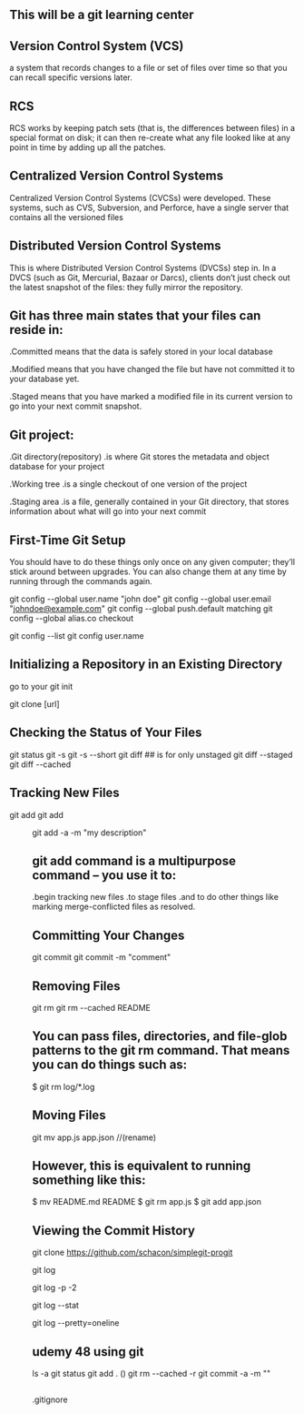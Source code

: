 ## This will be a git learning center

## Version Control System (VCS)
a system that records changes to a file or set of files over time so that you can recall specific versions later.

## RCS
 RCS works by keeping patch sets (that is, the differences between files) in a special format on disk; it can then re-create what any file looked like at any point in time by adding up all the patches.

## Centralized Version Control Systems
Centralized Version Control Systems (CVCSs) were developed. These systems, such as CVS, Subversion, and Perforce, have a single server that contains all the versioned files

## Distributed Version Control Systems
This is where Distributed Version Control Systems (DVCSs) step in. In a DVCS (such as Git, Mercurial, Bazaar or Darcs), clients don’t just check out the latest snapshot of the files: they fully mirror the repository.

## Git has three main states that your files can reside in:

.Committed means that the data is safely stored in your local database

.Modified means that you have changed the file but have not committed it to your database yet.

.Staged means that you have marked a modified file in its current version to go into your next commit snapshot.

## Git project:

.Git directory(repository)
  .is where Git stores the metadata and object database for your project

.Working tree
  .is a single checkout of one version of the project

.Staging area
  .is a file, generally contained in your Git directory, that stores information about what will go into your next commit

## First-Time Git Setup

You should have to do these things only once on any given computer; they’ll stick around between upgrades. You can also change them at any time by running through the commands again.

git config --global user.name "john doe"
git config --global user.email "johndoe@example.com"
git config --global push.default matching
git config --global alias.co checkout

git config --list
git config user.name


## Initializing a Repository in an Existing Directory
go to your
git init

git clone [url]

## Checking the Status of Your Files

git status 
git -s
git -s --short
git diff ## is for only unstaged
git diff --staged
git diff --cached

## Tracking New Files

git add <file>
git add <dir>
git add -a -m "my description"

## git add command is a multipurpose command – you use it to:

.begin tracking new files
.to stage files
.and to do other things like marking merge-conflicted files as resolved.

## Committing Your Changes

git commit
git commit -m "comment"

## Removing Files

git rm
git rm --cached README

## You can pass files, directories, and file-glob patterns to the git rm command. That means you can do things such as:

$ git rm log/\*.log

## Moving Files 

git mv app.js app.json  //(rename)

## However, this is equivalent to running something like this:

$ mv README.md README
$ git rm app.js
$ git add app.json

## Viewing the Commit History

git clone https://github.com/schacon/simplegit-progit

git log

git log -p -2

git log --stat

git log --pretty=oneline

## udemy 48 using git

ls -a
git status
git add . ()
git rm --cached -r <folder or file>
git commit -a -m ""

## 

.gitignore 

<file or folder name>

